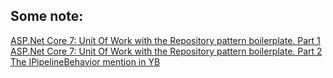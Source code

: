 ## Some note:
[ASP.Net Core 7: Unit Of Work with the Repository pattern boilerplate. Part 1](https://medium.com/@mxcmxc/unit-of-work-with-repository-pattern-boilerplate-518726e4beb7)
[ASP.Net Core 7: Unit Of Work with the Repository pattern boilerplate. Part 2](https://medium.com/@mxcmxc/unit-of-work-with-the-repository-pattern-boilerplate-part-2-b7ae88ec071c)
[The IPipelineBehavior mention in YB](https://github.com/amantinband/error-or/issues/10)
